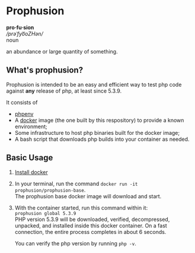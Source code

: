 # Prophusion

**pro·fu·sion**  
*/prəˈfyo͞oZHən/*  
noun

an abundance or large quantity of something.

## What's prophusion?
Prophusion is intended to be an easy and efficient way to test php code against **any** release of php,
at least since 5.3.9.

It consists of
 * [phpenv](https://github.com/CHH/phpenv)
 * A [docker](https://www.docker.com/) image (the one built by this respository) to provide a known 
   environment;
 * Some infrastructure to host php binaries built for the docker image;
 * A bash script that downloads php builds into your container as needed.
 
## Basic Usage
 1. [Install docker](https://docs.docker.com/engine/installation/)
 2. In your terminal, run the command `docker run -it prophusion/prophusion-base`.  
    The prophusion base docker image will download and start.
 3. With the container started, run this command within it:  
    `prophusion global 5.3.9`  
    PHP version 5.3.9 will be downloaded, verified, decompressed, unpacked, and installed inside this
    docker container. On a fast connection, the entire process completes in about 6 seconds.
    
    You can verify the php version by running `php -v`.